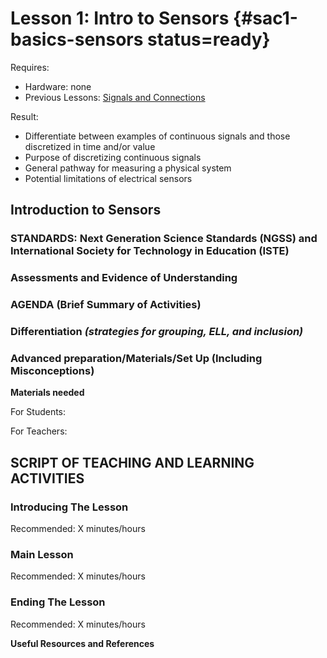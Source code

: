# Lesson 1: Intro to Sensors {#sac1-basics-sensors status=ready}

<div class='requirements' markdown='1'>

Requires: 
* Hardware: none
* Previous Lessons: [Signals and Connections](https://docs.duckietown.org/daffy/downloads/duckiesky_high_school/docs-duckiesky_high_school/branch/daffy-develop/doc-duckiesky_high_school/out/electronics_circuitry_signals.html)


Result: 
* Differentiate between examples of continuous signals and those discretized in time and/or value
* Purpose of discretizing continuous signals
* General pathway for measuring a physical system
* Potential limitations of electrical sensors


</div>

## Introduction to Sensors


### STANDARDS: Next Generation Science Standards (NGSS) and International Society for Technology in Education (ISTE)



### Assessments and Evidence of Understanding


### AGENDA (Brief Summary of Activities)


### Differentiation _(strategies for grouping, ELL, and inclusion)_


### Advanced preparation/Materials/Set Up (Including Misconceptions)

**Materials needed**

For Students:

For Teachers:


## SCRIPT OF TEACHING AND LEARNING ACTIVITIES


### Introducing The Lesson

Recommended: X minutes/hours


### Main Lesson

Recommended: X minutes/hours


### Ending The Lesson

Recommended: X minutes/hours


**Useful Resources and References**
